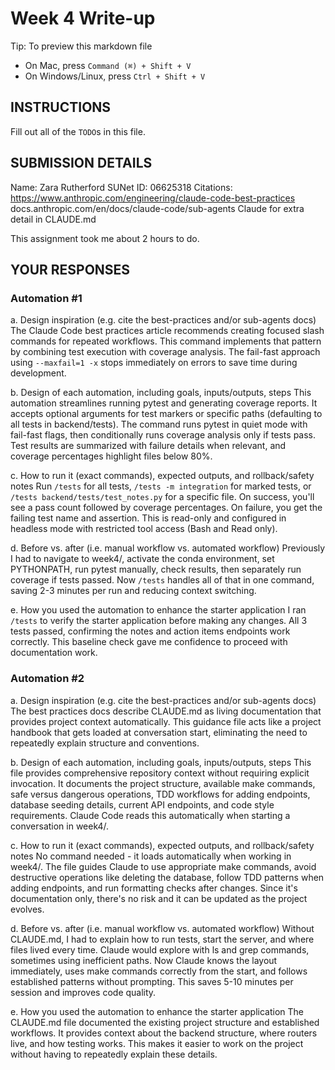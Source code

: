 # Week 4 Write-up
Tip: To preview this markdown file
- On Mac, press `Command (⌘) + Shift + V`
- On Windows/Linux, press `Ctrl + Shift + V`

## INSTRUCTIONS

Fill out all of the `TODO`s in this file.

## SUBMISSION DETAILS

Name: Zara Rutherford
SUNet ID: 06625318
Citations: https://www.anthropic.com/engineering/claude-code-best-practices
docs.anthropic.com/en/docs/claude-code/sub-agents
Claude for extra detail in CLAUDE.md

This assignment took me about 2 hours to do. 


## YOUR RESPONSES
### Automation #1

a. Design inspiration (e.g. cite the best-practices and/or sub-agents docs)
The Claude Code best practices article recommends creating focused slash commands for repeated workflows. This command implements that pattern by combining test execution with coverage analysis. The fail-fast approach using `--maxfail=1 -x` stops immediately on errors to save time during development.

b. Design of each automation, including goals, inputs/outputs, steps
This automation streamlines running pytest and generating coverage reports. It accepts optional arguments for test markers or specific paths (defaulting to all tests in backend/tests). The command runs pytest in quiet mode with fail-fast flags, then conditionally runs coverage analysis only if tests pass. Test results are summarized with failure details when relevant, and coverage percentages highlight files below 80%.

c. How to run it (exact commands), expected outputs, and rollback/safety notes
Run `/tests` for all tests, `/tests -m integration` for marked tests, or `/tests backend/tests/test_notes.py` for a specific file. On success, you'll see a pass count followed by coverage percentages. On failure, you get the failing test name and assertion. This is read-only and configured in headless mode with restricted tool access (Bash and Read only).

d. Before vs. after (i.e. manual workflow vs. automated workflow)
Previously I had to navigate to week4/, activate the conda environment, set PYTHONPATH, run pytest manually, check results, then separately run coverage if tests passed. Now `/tests` handles all of that in one command, saving 2-3 minutes per run and reducing context switching.

e. How you used the automation to enhance the starter application
I ran `/tests` to verify the starter application before making any changes. All 3 tests passed, confirming the notes and action items endpoints work correctly. This baseline check gave me confidence to proceed with documentation work.


### Automation #2

a. Design inspiration (e.g. cite the best-practices and/or sub-agents docs)
The best practices docs describe CLAUDE.md as living documentation that provides project context automatically. This guidance file acts like a project handbook that gets loaded at conversation start, eliminating the need to repeatedly explain structure and conventions.

b. Design of each automation, including goals, inputs/outputs, steps
This file provides comprehensive repository context without requiring explicit invocation. It documents the project structure, available make commands, safe versus dangerous operations, TDD workflows for adding endpoints, database seeding details, current API endpoints, and code style requirements. Claude Code reads this automatically when starting a conversation in week4/.

c. How to run it (exact commands), expected outputs, and rollback/safety notes
No command needed - it loads automatically when working in week4/. The file guides Claude to use appropriate make commands, avoid destructive operations like deleting the database, follow TDD patterns when adding endpoints, and run formatting checks after changes. Since it's documentation only, there's no risk and it can be updated as the project evolves.

d. Before vs. after (i.e. manual workflow vs. automated workflow)
Without CLAUDE.md, I had to explain how to run tests, start the server, and where files lived every time. Claude would explore with ls and grep commands, sometimes using inefficient paths. Now Claude knows the layout immediately, uses make commands correctly from the start, and follows established patterns without prompting. This saves 5-10 minutes per session and improves code quality.

e. How you used the automation to enhance the starter application
The CLAUDE.md file documented the existing project structure and established workflows. It provides context about the backend structure, where routers live, and how testing works. This makes it easier to work on the project without having to repeatedly explain these details.
